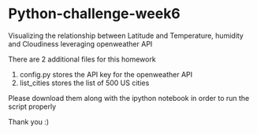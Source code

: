 # Python-challenge-week6

 Visualizing the relationship between Latitude and Temperature, humidity and Cloudiness leveraging openweather API 

 There are 2 additional files for this homework 
 1. config.py stores the API key for the openweather API
 2. list_cities stores the list of 500 US cities 
 
 Please download them along with the ipython notebook in order to run the script properly 
 
 Thank you :)
